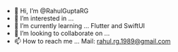 - 👋 Hi, I’m @RahulGuptaRG
- 👀 I’m interested in ...
- 🌱 I’m currently learning ... Flutter and SwiftUI
- 💞️ I’m looking to collaborate on ...
- 📫 How to reach me ... Mail: rahul.rg.1989@gmail.com

<!---
RahulGuptaRG/RahulGuptaRG is a ✨ special ✨ repository because its `README.md` (this file) appears on your GitHub profile.
You can click the Preview link to take a look at your changes.
--->
